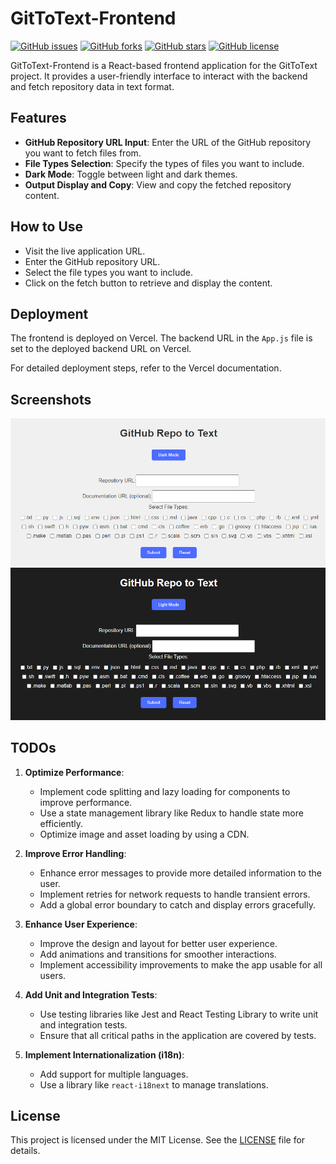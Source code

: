 # GitToText-Frontend

[![GitHub issues](https://img.shields.io/github/issues/bfuerholz/GitToText-Frontend)](https://github.com/bfuerholz/GitToText-Frontend/issues)
[![GitHub forks](https://img.shields.io/github/forks/bfuerholz/GitToText-Frontend)](https://github.com/bfuerholz/GitToText-Frontend/network)
[![GitHub stars](https://img.shields.io/github/stars/bfuerholz/GitToText-Frontend)](https://github.com/bfuerholz/GitToText-Frontend/stargazers)
[![GitHub license](https://img.shields.io/github/license/bfuerholz/GitToText-Frontend)](https://github.com/bfuerholz/GitToText-Frontend/blob/main/LICENSE)

GitToText-Frontend is a React-based frontend application for the GitToText project. It provides a user-friendly interface to interact with the backend and fetch repository data in text format.

## Features

- **GitHub Repository URL Input**: Enter the URL of the GitHub repository you want to fetch files from.
- **File Types Selection**: Specify the types of files you want to include.
- **Dark Mode**: Toggle between light and dark themes.
- **Output Display and Copy**: View and copy the fetched repository content.

## How to Use

- Visit the live application URL.
- Enter the GitHub repository URL.
- Select the file types you want to include.
- Click on the fetch button to retrieve and display the content.

## Deployment

The frontend is deployed on Vercel. The backend URL in the `App.js` file is set to the deployed backend URL on Vercel.

For detailed deployment steps, refer to the Vercel documentation.

## Screenshots

![Main Interface](public/screenshot1.png)
![Dark Mode](public/screenshot2.png)

## TODOs

1. **Optimize Performance**: 
    - Implement code splitting and lazy loading for components to improve performance.
    - Use a state management library like Redux to handle state more efficiently.
    - Optimize image and asset loading by using a CDN.

2. **Improve Error Handling**:
    - Enhance error messages to provide more detailed information to the user.
    - Implement retries for network requests to handle transient errors.
    - Add a global error boundary to catch and display errors gracefully.

3. **Enhance User Experience**:
    - Improve the design and layout for better user experience.
    - Add animations and transitions for smoother interactions.
    - Implement accessibility improvements to make the app usable for all users.

4. **Add Unit and Integration Tests**:
    - Use testing libraries like Jest and React Testing Library to write unit and integration tests.
    - Ensure that all critical paths in the application are covered by tests.

5. **Implement Internationalization (i18n)**:
    - Add support for multiple languages.
    - Use a library like `react-i18next` to manage translations.

## License

This project is licensed under the MIT License. See the [LICENSE](LICENSE) file for details.

